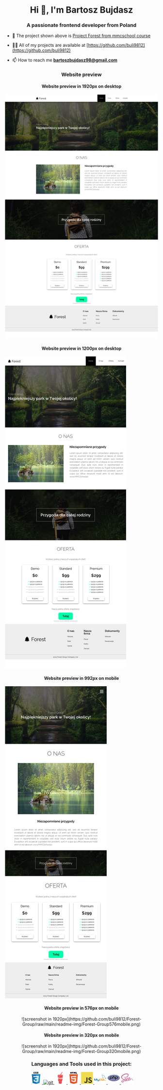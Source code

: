 <h1 align="center">Hi 👋, I'm Bartosz Bujdasz</h1>
<h3 align="center">A passionate frontend developer from Poland</h3>

- 🔭 The project shown above is [Project Forest from mmcschool course](https://buli9812.github.io/Forest-Group/)

- 👨‍💻 All of my projects are available at [https://github.com/buli9812](https://github.com/buli9812)

- 📫 How to reach me **bartoszbujdasz98@gmail.com**

<h3 align="center">Website preview</h3>

<h4 align="center">Website preview in 1920px on desktop</h4>

![screenshot in 1920px](https://github.com/buli9812/Forest-Group/raw/main/readme-img/Forest-Group1920desktop.png)

<h4 align="center">Website preview in 1200px on desktop</h4>

![screenshot in 1920px](https://github.com/buli9812/Forest-Group/raw/main/readme-img/Forest-Group1200desktop.png)

<h4 align="center">Website preview in 992px on mobile</h4>

![screenshot in 1920px](https://github.com/buli9812/Forest-Group/raw/main/readme-img/Forest-Group992mobile.png)

<h4 align="center">Website preview in 576px on mobile</h4>

<div align="center"> ![screenshot in 1920px](https://github.com/buli9812/Forest-Group/raw/main/readme-img/Forest-Group576mobile.png) </div>

<h4 align="center">Website preview in 320px on mobile</h4>

<div align="center"> ![screenshot in 1920px](https://github.com/buli9812/Forest-Group/raw/main/readme-img/Forest-Group320mobile.png) </div>


<h3 align="center">Languages and Tools used in this project:</h3>
<p align="center"> <a href="https://www.w3schools.com/css/" target="_blank" rel="noreferrer"> <img src="https://raw.githubusercontent.com/devicons/devicon/master/icons/css3/css3-original-wordmark.svg" alt="css3" width="40" height="40"/> </a> <a href="https://git-scm.com/" target="_blank" rel="noreferrer"> <img src="https://www.vectorlogo.zone/logos/git-scm/git-scm-icon.svg" alt="git" width="40" height="40"/> </a> <a href="https://gulpjs.com" target="_blank" rel="noreferrer"> <img src="https://raw.githubusercontent.com/devicons/devicon/master/icons/gulp/gulp-plain.svg" alt="gulp" width="40" height="40"/> </a> <a href="https://www.w3.org/html/" target="_blank" rel="noreferrer"> <img src="https://raw.githubusercontent.com/devicons/devicon/master/icons/html5/html5-original-wordmark.svg" alt="html5" width="40" height="40"/> </a> <a href="https://developer.mozilla.org/en-US/docs/Web/JavaScript" target="_blank" rel="noreferrer"> <img src="https://raw.githubusercontent.com/devicons/devicon/master/icons/javascript/javascript-original.svg" alt="javascript" width="40" height="40"/> </a> <a href="https://www.mysql.com/" target="_blank" rel="noreferrer"> <img src="https://raw.githubusercontent.com/devicons/devicon/master/icons/mysql/mysql-original-wordmark.svg" alt="mysql" width="40" height="40"/> </a> <a href="https://www.php.net" target="_blank" rel="noreferrer"> <img src="https://raw.githubusercontent.com/devicons/devicon/master/icons/php/php-original.svg" alt="php" width="40" height="40"/> </a> <a href="https://sass-lang.com" target="_blank" rel="noreferrer"> <img src="https://raw.githubusercontent.com/devicons/devicon/master/icons/sass/sass-original.svg" alt="sass" width="40" height="40"/> </a> </p>
